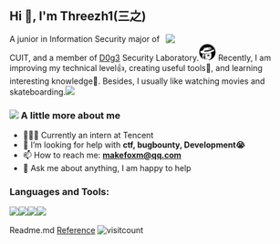 <h2>Hi 👋, I'm Threezh1(三之)</h1>
<img align='right' src="https://media.giphy.com/media/damUMYvgrroqw2hxSu/giphy.gif" width="230">
<p>A junior in Information Security major of CUIT, and a member of <a href="https://www.d0g3.cn/">D0g3</a> Security Laboratory.<img src="./images/dog_head.png" width="30"> Recently, I am improving my technical level👍, creating useful tools🔨, and learning interesting knowledge🧠. Besides, I usually like watching movies and skateboarding.<img src="https://media.giphy.com/media/eKImFk6Jv2q1zvRDDl/giphy.gif" width="40"></p>

### <img src="https://media.giphy.com/media/WUlplcMpOCEmTGBtBW/giphy.gif" width="30"> A little more about me

- 🧑🏼‍💻 Currently an intern at Tencent
- 🌱 I’m looking for help with **ctf, bugbounty, Development😭**
- 📫 How to reach me: **makefoxm@qq.com**
- 💬 Ask me about anything, I am happy to help

### Languages and Tools:

<img src="https://img.shields.io/badge/python%20-%2314354C.svg?&style=for-the-badge&logo=python&logoColor=white"/><img src="https://img.shields.io/badge/node.js%20-%2343853D.svg?&style=for-the-badge&logo=node.js&logoColor=white"/><img src="https://img.shields.io/badge/docker%20-%230db7ed.svg?&style=for-the-badge&logo=docker&logoColor=white"/><img src="https://img.shields.io/badge/github%20-%23121011.svg?&style=for-the-badge&logo=github&logoColor=white"/>

<!-- ![Anurag's github stats](https://github-readme-stats.vercel.app/api?username=Threezh1) -->

Readme.md [Reference](https://github.com/abhisheknaiidu/awesome-github-profile-readme) <img src="https://profile-counter.glitch.me/Threezh1/count.svg" alt="visitcount" width="120"/>
